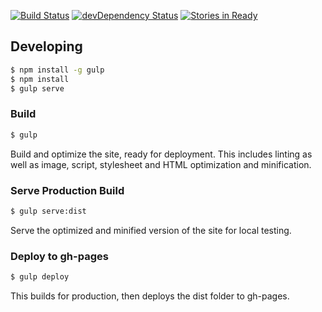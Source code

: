 [![Build Status](https://travis-ci.org/bitpay/website.svg)](https://travis-ci.org/bitpay/website) [![devDependency Status](https://david-dm.org/bitpay/website/dev-status.svg)](https://david-dm.org/bitpay/website#info=devDependencies) [![Stories in Ready](https://badge.waffle.io/bitpay/website.png?label=ready&title=Ready)](https://waffle.io/bitpay/website)

Developing
----------

```sh
$ npm install -g gulp
$ npm install
$ gulp serve
```

### Build

```sh
$ gulp
```

Build and optimize the site, ready for deployment. This includes linting as well as image, script, stylesheet and HTML optimization and minification.

### Serve Production Build

```sh
$ gulp serve:dist
```

Serve the optimized and minified version of the site for local testing.

### Deploy to gh-pages

```sh
$ gulp deploy
```

This builds for production, then deploys the dist folder to gh-pages.
